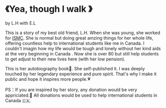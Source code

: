 #   《Yea, though I walk 》 
by L.H with E.L

This is a story of my best old friend, L.H. When she was young, she worked for [ISMC](https://ismc.ca/about). She is normal but doing great amzing things for her whole life, offering countless help to international students like me in Canada. I couldn't imagin how my life would be tough and lonely without her kind aids at the very beginning in Canada . Now she is over 80 but still help students to get adjust to their new lives here (with her low pension).

This is her autobiography book📖. She self-published it.  I was deeply touched by her legendary experience and pure spirit. That's why I make it public and hope it inspires more people.💗


PS：If you are inspired by her story, any donation would be very appriciated.🍁 All donations would be used to help international students in Canada 🇨🇦.

